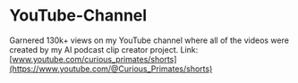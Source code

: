 # YouTube-Channel

Garnered 130k+ views on my YouTube channel where all of the videos were created by my AI podcast clip creator project.
Link: [www.youtube.com/curious_primates/shorts](https://www.youtube.com/@Curious_Primates/shorts)
